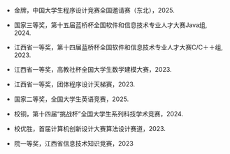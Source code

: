 - 金牌，中国大学生程序设计竞赛全国邀请赛（东北），2025.

- 国家三等奖，第十五届蓝桥杯全国软件和信息技术专业人才大赛Java组, 2024.

- 江西省一等奖，第十四届蓝桥杯全国软件和信息技术专业人才大赛C/C＋＋组, 2023.

- 江西省一等奖，高教社杯全国大学生数学建模大赛，2023.

- 江西省一等奖，团体程序设计天梯赛，2023.

- 国家二等奖，全国大学生英语竞赛，2025.

- 校铜，第十四届“挑战杯”全国大学生系列科技学术竞赛，2024.
  
- 校优胜，首届计算机创新设计大赛算法设计赛道，2023.
  
- 院一等奖，江西省信息技术知识竞赛，2023